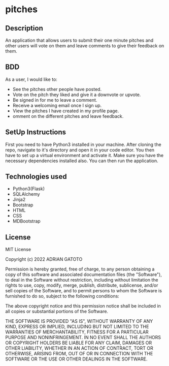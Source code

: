 # pitches

## Description
An application that allows users to submit their one minute pitches and other users will vote on them and leave comments to give their feedback on them.


## BDD

As a user, I would like to:
- See the pitches other people have posted.
- Vote on the pitch they liked and give it a downvote or upvote.
- Be signed in for me to leave a comment.
- Receive a welcoming email once I sign up.
- View the pitches I have created in my profile page.
- omment on the different pitches and leave feedback.


## SetUp Instructions

First you need to have Python3 installed in your machine.
After cloning the repo, navigate to it's directory and open it in your code editor.
You then have to set up a virtual environment and activate it. Make sure you have the necessary dependencies installed also.
You can then run the application.

## Technologies used

- Python3(Flask)
- SQLAlchemy
- Jinja2
- Bootstrap
- HTML
- CSS
- MDBootstrap


## License

MIT License

Copyright (c) 2022 ADRIAN GATOTO

Permission is hereby granted, free of charge, to any person obtaining a copy
of this software and associated documentation files (the "Software"), to deal
in the Software without restriction, including without limitation the rights
to use, copy, modify, merge, publish, distribute, sublicense, and/or sell
copies of the Software, and to permit persons to whom the Software is
furnished to do so, subject to the following conditions:


The above copyright notice and this permission notice shall be included in all
copies or substantial portions of the Software.



THE SOFTWARE IS PROVIDED "AS IS", WITHOUT WARRANTY OF ANY KIND, EXPRESS OR
IMPLIED, INCLUDING BUT NOT LIMITED TO THE WARRANTIES OF MERCHANTABILITY,
FITNESS FOR A PARTICULAR PURPOSE AND NONINFRINGEMENT. IN NO EVENT SHALL THE
AUTHORS OR COPYRIGHT HOLDERS BE LIABLE FOR ANY CLAIM, DAMAGES OR OTHER
LIABILITY, WHETHER IN AN ACTION OF CONTRACT, TORT OR OTHERWISE, ARISING FROM,
OUT OF OR IN CONNECTION WITH THE SOFTWARE OR THE USE OR OTHER DEALINGS IN THE
SOFTWARE.




